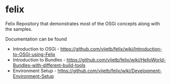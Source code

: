 # felix
Felix Repository that demonstrates most of the OSGi concepts along with the samples.

Documentation can be found 
* Introduction to OSGi - https://github.com/vijetb/felix/wiki/Introduction-to-OSGi-using-Felix
* Introduction to Bundles - https://github.com/vijetb/felix/wiki/HelloWorld-Bundles-with-different-build-tools
* Environment Setup - https://github.com/vijetb/felix/wiki/Development-Environment-Setup

